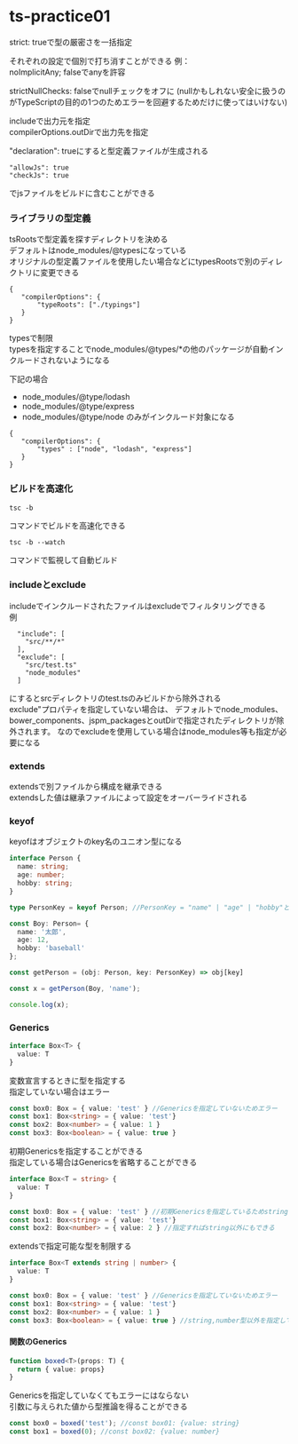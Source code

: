 # ts-practice01

strict: trueで型の厳密さを一括指定

それぞれの設定で個別で打ち消すことができる
例：  
noImplicitAny; falseでanyを許容

strictNullChecks: falseでnullチェックをオフに
(nullかもしれない安全に扱うのがTypeScriptの目的の1つのためエラーを回避するためだけに使ってはいけない)

includeで出力元を指定  
compilerOptions.outDirで出力先を指定

 "declaration": trueにすると型定義ファイルが生成される
 
```
"allowJs": true
"checkJs": true
```

でjsファイルをビルドに含むことができる


### ライブラリの型定義
tsRootsで型定義を探すディレクトリを決める  
デフォルトはnode_modules/@typesになっている  
オリジナルの型定義ファイルを使用したい場合などにtypesRootsで別のディレクトリに変更できる

```
{
   "compilerOptions": {
       "typeRoots": ["./typings"]
   }
}
```

typesで制限  
typesを指定することでnode_modules/@types/*の他のパッケージが自動インクルードされないようになる 

下記の場合 
- node_modules/@type/lodash
- node_modules/@type/express
- node_modules/@type/node
のみがインクルード対象になる
```
{
   "compilerOptions": {
       "types" : ["node", "lodash", "express"]
   }
}
```

### ビルドを高速化
```
tsc -b
```
コマンドでビルドを高速化できる

```
tsc -b --watch
```
コマンドで監視して自動ビルド


### includeとexclude
includeでインクルードされたファイルはexcludeでフィルタリングできる  
例
```
  "include": [
    "src/**/*"
  ],
  "exclude": [
    "src/test.ts"
    "node_modules"
  ]
```
にするとsrcディレクトリのtest.tsのみビルドから除外される  
exclude"プロパティを指定していない場合は、 
デフォルトでnode_modules、bower_components、jspm_packagesとoutDirで指定されたディレクトリが除外されます。
なのでexcludeを使用している場合はnode_modules等も指定が必要になる


### extends
extendsで別ファイルから構成を継承できる  
extendsした値は継承ファイルによって設定をオーバーライドされる


### keyof

keyofはオブジェクトのkey名のユニオン型になる

```typescript
interface Person {
  name: string;
  age: number;
  hobby: string;
}

type PersonKey = keyof Person; //PersonKey = "name" | "age" | "hobby"と同じ

const Boy: Person= {
  name: '太郎',
  age: 12,
  hobby: 'baseball'
};

const getPerson = (obj: Person, key: PersonKey) => obj[key]

const x = getPerson(Boy, 'name');

console.log(x);
```
### Generics


```typescript
interface Box<T> {
  value: T
}
```
変数宣言するときに型を指定する  
指定していない場合はエラー
```typescript
const box0: Box = { value: 'test' } //Genericsを指定していないためエラー
const box1: Box<string> = { value: 'test'} 
const box2: Box<number> = { value: 1 }
const box3: Box<boolean> = { value: true }
```

初期Genericsを指定することができる  
指定している場合はGenericsを省略することができる
```typescript
interface Box<T = string> {
  value: T
}
```

```typescript
const box0: Box = { value: 'test' } //初期Genericsを指定しているためstringのときは省略可
const box1: Box<string> = { value: 'test'}
const box2: Box<number> = { value: 2 } //指定すればstring以外にもできる
```

extendsで指定可能な型を制限する
```typescript
interface Box<T extends string | number> {
  value: T
}
```

```typescript
const box0: Box = { value: 'test' } //Genericsを指定していないためエラー
const box1: Box<string> = { value: 'test'}
const box2: Box<number> = { value: 1 }
const box3: Box<boolean> = { value: true } //string,number型以外を指定しているためエラー
```


#### 関数のGenerics
```typescript
function boxed<T>(props: T) {
  return { value: props}
}
```

Genericsを指定していなくてもエラーにはならない  
引数に与えられた値から型推論を得ることができる
```typescript
const box0 = boxed('test'); //const box01: {value: string}
const box1 = boxed(0); //const box02: {value: number}
```